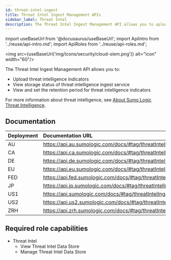 ```yaml
---
id: threat-intel-ingest
title: Threat Intel Ingest Management APIs
sidebar_label: Threat Intel
description: The Threat Intel Ingest Management API allows you to upload STIX 2.x threat intel indicators, view storage status of threat intel ingest service, and view and set the retention period for threat intel indicators.
---
```


import useBaseUrl from '@docusaurus/useBaseUrl';
import ApiIntro from '../reuse/api-intro.md';
import ApiRoles from '../reuse/api-roles.md';

<img src={useBaseUrl('img/icons/security/cloud-siem.png')} alt="icon" width="60"/>

The Threat Intel Ingest Management API allows you to:

* Upload threat intelligence indicators
* View storage status of threat intelligence ingest service
* View and set the retention period for threat intelligence indicators

For more information about threat intelligence, see [About Sumo Logic Threat Intelligence](/docs/security/threat-intelligence/about-threat-intelligence/).

## Documentation

<ApiIntro/>

| Deployment | Documentation URL  |
|:-----------|:---------|
| AU         | https://api.au.sumologic.com/docs/#tag/threatIntelIngest  |
| CA         | https://api.ca.sumologic.com/docs/#tag/threatIntelIngest  |
| DE         | https://api.de.sumologic.com/docs/#tag/threatIntelIngest  |
| EU         | https://api.eu.sumologic.com/docs/#tag/threatIntelIngest  |
| FED        | https://api.fed.sumologic.com/docs/#tag/threatIntelIngest |
| JP         | https://api.jp.sumologic.com/docs/#tag/threatIntelIngest  |
| US1        | https://api.sumologic.com/docs/#tag/threatIntelIngest     |
| US2        | https://api.us2.sumologic.com/docs/#tag/threatIntelIngest |
| ZRH        | https://api.zrh.sumologic.com/docs/#tag/threatIntelIngest |

## Required role capabilities

<ApiRoles/>

* Threat Intel
   * View Threat Intel Data Store
   * Manage Threat Intel Data Store
